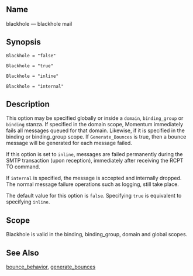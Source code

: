 <a name="conf.ref.blackhole"></a>
## Name

blackhole — blackhole mail

## Synopsis

`Blackhole = "false"`

`Blackhole = "true"`

`Blackhole = "inline"`

`Blackhole = "internal"`

<a name="idp23674720"></a>
## Description

This option may be specified globally or inside a `domain`, `binding_group` or `binding` stanza. If specified in the domain scope, Momentum immediately fails all messages queued for that domain. Likewise, if it is specified in the binding or binding_group scope. If `Generate_Bounces` is true, then a bounce message will be generated for each message failed.

If this option is set to `inline`, messages are failed permanently during the SMTP transaction (upon reception), immediately after receiving the RCPT TO command.

If `internal` is specified, the message is accepted and internally dropped. The normal message failure operations such as logging, still take place.

The default value for this option is `false`. Specifying `true` is equivalent to specifying `inline`.

<a name="idp23682528"></a>
## Scope

Blackhole is valid in the binding, binding_group, domain and global scopes.

<a name="idp23684400"></a>
## See Also

[bounce_behavior](conf.ref.bounce_behavior.php "bounce_behavior"), [generate_bounces](conf.ref.generate_bounces.php "generate_bounces")

